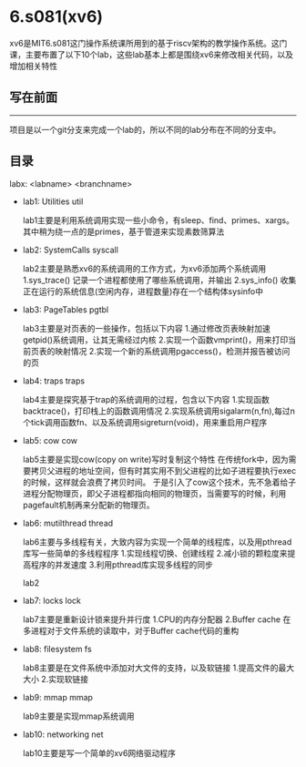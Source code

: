 # 6.s081(xv6)
xv6是MIT6.s081这门操作系统课所用到的基于riscv架构的教学操作系统。这门课，主要布置了以下10个lab，这些lab基本上都是围绕xv6来修改相关代码，以及增加相关特性

## 写在前面
----
项目是以一个git分支来完成一个lab的，所以不同的lab分布在不同的分支中。

## 目录
labx: \<labname\> \<branchname\>
- lab1: Utilities   util

    lab1主要是利用系统调用实现一些小命令，有sleep、find、primes、xargs。
    其中稍为绕一点的是primes，基于管道来实现素数筛算法

- lab2: SystemCalls syscall

    lab2主要是熟悉xv6的系统调用的工作方式，为xv6添加两个系统调用
    1.sys_trace() 记录一个进程都使用了哪些系统调用，并输出
    2.sys_info() 收集正在运行的系统信息(空闲内存，进程数量)存在一个结构体sysinfo中


- lab3: PageTables  pgtbl

    lab3主要是对页表的一些操作，包括以下内容
    1.通过修改页表映射加速getpid()系统调用，让其无需经过内核
    2.实现一个函数vmprint()，用来打印当前页表的映射情况
    2.实现一个新的系统调用pgaccess()，检测并报告被访问的页

- lab4: traps       traps

    lab4主要是探究基于trap的系统调用的过程，包含以下内容
    1.实现函数backtrace()，打印栈上的函数调用情况
    2.实现系统调用sigalarm(n,fn),每过n个tick调用函数fn、以及系统调用sigreturn(void)，用来重启用户程序


- lab5: cow         cow

    lab5主要是实现cow(copy on write)写时复制这个特性
    在传统fork中，因为需要拷贝父进程的地址空间，但有时其实用不到父进程的比如子进程要执行exec的时候，这样就会浪费了拷贝时间。
    于是引入了cow这个技术，先不急着给子进程分配物理页，即父子进程都指向相同的物理页，当需要写的时候，利用pagefault机制再来分配新的物理页。


- lab6: mutilthread thread

    lab6主要与多线程有关，大致内容为实现一个简单的线程库，以及用pthread库写一些简单的多线程程序
    1.实现线程切换、创建线程
    2.减小锁的颗粒度来提高程序的并发速度
    3.利用pthread库实现多线程的同步

    lab2    
- lab7: locks       lock

    lab7主要是重新设计锁来提升并行度
    1.CPU的内存分配器
    2.Buffer cache 在多进程对于文件系统的读取中，对于Buffer cache代码的重构

- lab8: filesystem  fs

    lab8主要是在文件系统中添加对大文件的支持，以及软链接
    1.提高文件的最大大小
    2.实现软链接

- lab9: mmap        mmap

    lab9主要是实现mmap系统调用

- lab10: networking  net

    lab10主要是写一个简单的xv6网络驱动程序
